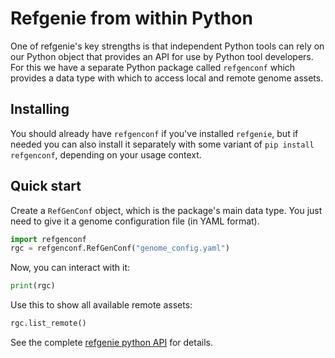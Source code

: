 # Refgenie from within Python

One of refgenie's key strengths is that independent Python tools can rely on our Python object that provides an API for use by Python tool developers. For this we have a separate Python package called `refgenconf` which provides a data type with which to access local and remote genome assets.

## Installing

You should already have `refgenconf` if you've installed `refgenie`, but if needed you can also install it separately with some variant of `pip install refgenconf`, depending on your usage context.

## Quick start
Create a `RefGenConf` object, which is the package's main data type. You just need to give it a genome configuration file (in YAML format).

```python
import refgenconf
rgc = refgenconf.RefGenConf("genome_config.yaml")
```

Now, you can interact with it:
```python
print(rgc)
```

Use this to show all available remote assets:
```python
rgc.list_remote()
```

See the complete [refgenie python API](/autodoc_build/refgenconf) for details.
